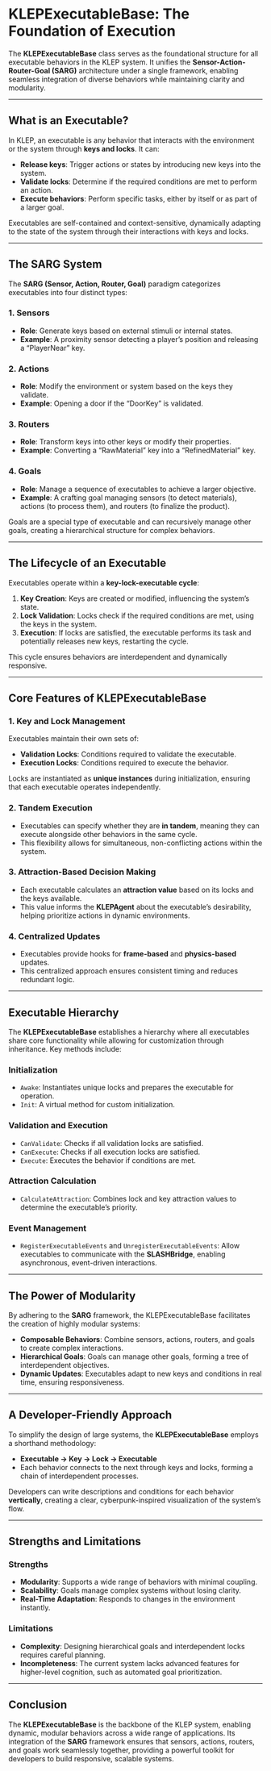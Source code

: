 # **KLEPExecutableBase: The Foundation of Execution**

The **KLEPExecutableBase** class serves as the foundational structure for all executable behaviors in the KLEP system. It unifies the **Sensor-Action-Router-Goal (SARG)** architecture under a single framework, enabling seamless integration of diverse behaviors while maintaining clarity and modularity.

---

## **What is an Executable?**

In KLEP, an executable is any behavior that interacts with the environment or the system through **keys and locks**. It can:

- **Release keys**: Trigger actions or states by introducing new keys into the system.
- **Validate locks**: Determine if the required conditions are met to perform an action.
- **Execute behaviors**: Perform specific tasks, either by itself or as part of a larger goal.

Executables are self-contained and context-sensitive, dynamically adapting to the state of the system through their interactions with keys and locks.

---

## **The SARG System**

The **SARG (Sensor, Action, Router, Goal)** paradigm categorizes executables into four distinct types:

### **1. Sensors**
- **Role**: Generate keys based on external stimuli or internal states.
- **Example**: A proximity sensor detecting a player’s position and releasing a “PlayerNear” key.

### **2. Actions**
- **Role**: Modify the environment or system based on the keys they validate.
- **Example**: Opening a door if the “DoorKey” is validated.

### **3. Routers**
- **Role**: Transform keys into other keys or modify their properties.
- **Example**: Converting a “RawMaterial” key into a “RefinedMaterial” key.

### **4. Goals**
- **Role**: Manage a sequence of executables to achieve a larger objective.
- **Example**: A crafting goal managing sensors (to detect materials), actions (to process them), and routers (to finalize the product).

Goals are a special type of executable and can recursively manage other goals, creating a hierarchical structure for complex behaviors.

---

## **The Lifecycle of an Executable**

Executables operate within a **key-lock-executable cycle**:

1. **Key Creation**: Keys are created or modified, influencing the system’s state.
2. **Lock Validation**: Locks check if the required conditions are met, using the keys in the system.
3. **Execution**: If locks are satisfied, the executable performs its task and potentially releases new keys, restarting the cycle.

This cycle ensures behaviors are interdependent and dynamically responsive.

---

## **Core Features of KLEPExecutableBase**

### **1. Key and Lock Management**
Executables maintain their own sets of:
- **Validation Locks**: Conditions required to validate the executable.
- **Execution Locks**: Conditions required to execute the behavior.

Locks are instantiated as **unique instances** during initialization, ensuring that each executable operates independently.

### **2. Tandem Execution**
- Executables can specify whether they are **in tandem**, meaning they can execute alongside other behaviors in the same cycle.
- This flexibility allows for simultaneous, non-conflicting actions within the system.

### **3. Attraction-Based Decision Making**
- Each executable calculates an **attraction value** based on its locks and the keys available.
- This value informs the **KLEPAgent** about the executable’s desirability, helping prioritize actions in dynamic environments.

### **4. Centralized Updates**
- Executables provide hooks for **frame-based** and **physics-based** updates.
- This centralized approach ensures consistent timing and reduces redundant logic.

---

## **Executable Hierarchy**

The **KLEPExecutableBase** establishes a hierarchy where all executables share core functionality while allowing for customization through inheritance. Key methods include:

### **Initialization**
- `Awake`: Instantiates unique locks and prepares the executable for operation.
- `Init`: A virtual method for custom initialization.

### **Validation and Execution**
- `CanValidate`: Checks if all validation locks are satisfied.
- `CanExecute`: Checks if all execution locks are satisfied.
- `Execute`: Executes the behavior if conditions are met.

### **Attraction Calculation**
- `CalculateAttraction`: Combines lock and key attraction values to determine the executable’s priority.

### **Event Management**
- `RegisterExecutableEvents` and `UnregisterExecutableEvents`: Allow executables to communicate with the **SLASHBridge**, enabling asynchronous, event-driven interactions.

---

## **The Power of Modularity**

By adhering to the **SARG** framework, the KLEPExecutableBase facilitates the creation of highly modular systems:

- **Composable Behaviors**: Combine sensors, actions, routers, and goals to create complex interactions.
- **Hierarchical Goals**: Goals can manage other goals, forming a tree of interdependent objectives.
- **Dynamic Updates**: Executables adapt to new keys and conditions in real time, ensuring responsiveness.

---

## **A Developer-Friendly Approach**

To simplify the design of large systems, the **KLEPExecutableBase** employs a shorthand methodology:

- **Executable → Key → Lock → Executable**
- Each behavior connects to the next through keys and locks, forming a chain of interdependent processes.

Developers can write descriptions and conditions for each behavior **vertically**, creating a clear, cyberpunk-inspired visualization of the system’s flow.

---

## **Strengths and Limitations**

### **Strengths**
- **Modularity**: Supports a wide range of behaviors with minimal coupling.
- **Scalability**: Goals manage complex systems without losing clarity.
- **Real-Time Adaptation**: Responds to changes in the environment instantly.

### **Limitations**
- **Complexity**: Designing hierarchical goals and interdependent locks requires careful planning.
- **Incompleteness**: The current system lacks advanced features for higher-level cognition, such as automated goal prioritization.

---

## **Conclusion**

The **KLEPExecutableBase** is the backbone of the KLEP system, enabling dynamic, modular behaviors across a wide range of applications. Its integration of the **SARG** framework ensures that sensors, actions, routers, and goals work seamlessly together, providing a powerful toolkit for developers to build responsive, scalable systems.
